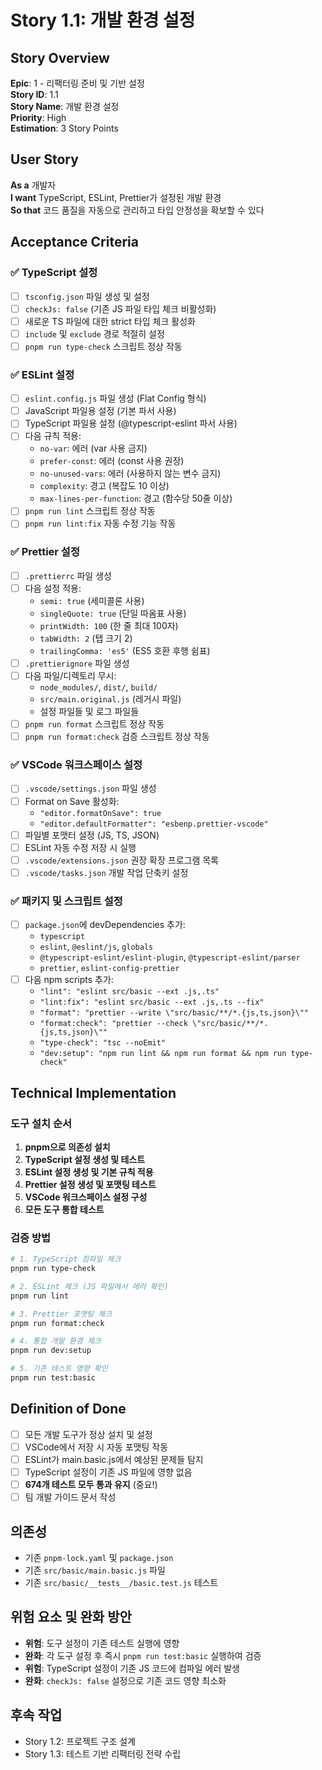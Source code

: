 # Story 1.1: 개발 환경 설정

## Story Overview
**Epic**: 1 - 리팩터링 준비 및 기반 설정  
**Story ID**: 1.1  
**Story Name**: 개발 환경 설정  
**Priority**: High  
**Estimation**: 3 Story Points  

## User Story
**As a** 개발자  
**I want** TypeScript, ESLint, Prettier가 설정된 개발 환경  
**So that** 코드 품질을 자동으로 관리하고 타입 안정성을 확보할 수 있다

## Acceptance Criteria

### ✅ TypeScript 설정
- [ ] `tsconfig.json` 파일 생성 및 설정
- [ ] `checkJs: false` (기존 JS 파일 타입 체크 비활성화)
- [ ] 새로운 TS 파일에 대한 strict 타입 체크 활성화
- [ ] `include` 및 `exclude` 경로 적절히 설정
- [ ] `pnpm run type-check` 스크립트 정상 작동

### ✅ ESLint 설정
- [ ] `eslint.config.js` 파일 생성 (Flat Config 형식)
- [ ] JavaScript 파일용 설정 (기본 파서 사용)
- [ ] TypeScript 파일용 설정 (@typescript-eslint 파서 사용)
- [ ] 다음 규칙 적용:
  - `no-var`: 에러 (var 사용 금지)
  - `prefer-const`: 에러 (const 사용 권장)
  - `no-unused-vars`: 에러 (사용하지 않는 변수 금지)
  - `complexity`: 경고 (복잡도 10 이상)
  - `max-lines-per-function`: 경고 (함수당 50줄 이상)
- [ ] `pnpm run lint` 스크립트 정상 작동
- [ ] `pnpm run lint:fix` 자동 수정 기능 작동

### ✅ Prettier 설정
- [ ] `.prettierrc` 파일 생성
- [ ] 다음 설정 적용:
  - `semi: true` (세미콜론 사용)
  - `singleQuote: true` (단일 따옴표 사용)
  - `printWidth: 100` (한 줄 최대 100자)
  - `tabWidth: 2` (탭 크기 2)
  - `trailingComma: 'es5'` (ES5 호환 후행 쉼표)
- [ ] `.prettierignore` 파일 생성
- [ ] 다음 파일/디렉토리 무시:
  - `node_modules/`, `dist/`, `build/`
  - `src/main.original.js` (레거시 파일)
  - 설정 파일들 및 로그 파일들
- [ ] `pnpm run format` 스크립트 정상 작동
- [ ] `pnpm run format:check` 검증 스크립트 정상 작동

### ✅ VSCode 워크스페이스 설정
- [ ] `.vscode/settings.json` 파일 생성
- [ ] Format on Save 활성화:
  - `"editor.formatOnSave": true`
  - `"editor.defaultFormatter": "esbenp.prettier-vscode"`
- [ ] 파일별 포맷터 설정 (JS, TS, JSON)
- [ ] ESLint 자동 수정 저장 시 실행
- [ ] `.vscode/extensions.json` 권장 확장 프로그램 목록
- [ ] `.vscode/tasks.json` 개발 작업 단축키 설정

### ✅ 패키지 및 스크립트 설정
- [ ] `package.json`에 devDependencies 추가:
  - `typescript`
  - `eslint`, `@eslint/js`, `globals`
  - `@typescript-eslint/eslint-plugin`, `@typescript-eslint/parser`
  - `prettier`, `eslint-config-prettier`
- [ ] 다음 npm scripts 추가:
  - `"lint": "eslint src/basic --ext .js,.ts"`
  - `"lint:fix": "eslint src/basic --ext .js,.ts --fix"`
  - `"format": "prettier --write \"src/basic/**/*.{js,ts,json}\""`
  - `"format:check": "prettier --check \"src/basic/**/*.{js,ts,json}\""`
  - `"type-check": "tsc --noEmit"`
  - `"dev:setup": "npm run lint && npm run format && npm run type-check"`

## Technical Implementation

### 도구 설치 순서
1. **pnpm으로 의존성 설치**
2. **TypeScript 설정 생성 및 테스트**
3. **ESLint 설정 생성 및 기본 규칙 적용**
4. **Prettier 설정 생성 및 포맷팅 테스트**
5. **VSCode 워크스페이스 설정 구성**
6. **모든 도구 통합 테스트**

### 검증 방법
```bash
# 1. TypeScript 컴파일 체크
pnpm run type-check

# 2. ESLint 체크 (JS 파일에서 에러 확인)
pnpm run lint

# 3. Prettier 포맷팅 체크
pnpm run format:check

# 4. 통합 개발 환경 체크
pnpm run dev:setup

# 5. 기존 테스트 영향 확인
pnpm run test:basic
```

## Definition of Done
- [ ] 모든 개발 도구가 정상 설치 및 설정
- [ ] VSCode에서 저장 시 자동 포맷팅 작동
- [ ] ESLint가 main.basic.js에서 예상된 문제들 탐지
- [ ] TypeScript 설정이 기존 JS 파일에 영향 없음
- [ ] **674개 테스트 모두 통과 유지** (중요!)
- [ ] 팀 개발 가이드 문서 작성

## 의존성
- 기존 `pnpm-lock.yaml` 및 `package.json`
- 기존 `src/basic/main.basic.js` 파일
- 기존 `src/basic/__tests__/basic.test.js` 테스트

## 위험 요소 및 완화 방안
- **위험**: 도구 설정이 기존 테스트 실행에 영향
- **완화**: 각 도구 설정 후 즉시 `pnpm run test:basic` 실행하여 검증
- **위험**: TypeScript 설정이 기존 JS 코드에 컴파일 에러 발생
- **완화**: `checkJs: false` 설정으로 기존 코드 영향 최소화

## 후속 작업
- Story 1.2: 프로젝트 구조 설계
- Story 1.3: 테스트 기반 리팩터링 전략 수립
